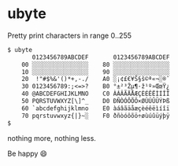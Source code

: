 # ubyte
Pretty print characters in range 0‥255

```txt
$ ubyte
       0123456789ABCDEF       0123456789ABCDEF
    00 ░░░░░░░░░░░░░░░░    80 ░░░░░░░░░░░░░░░░
    10 ░░░░░░░░░░░░░░░░    90 ░░░░░░░░░░░░░░░░
    20  !"#$%&'()*+,-./    A0 ░¡¢£€¥Š§š©ª«¬░®¯
    30 0123456789:;<=>?    B0 °±²³Žµ¶·ž¹º»ŒœŸ¿
    40 @ABCDEFGHIJKLMNO    C0 ÀÁÂÃÄÅÆÇÈÉÊËÌÍÎÏ
    50 PQRSTUVWXYZ[\]^_    D0 ÐÑÒÓÔÕÖ×ØÙÚÛÜÝÞß
    60 `abcdefghijklmno    E0 àáâãäåæçèéêëìíîï
    70 pqrstuvwxyz{|}~░    F0 ðñòóôõö÷øùúûüýþÿ
$
```
nothing more, nothing less.

Be happy :smile:
